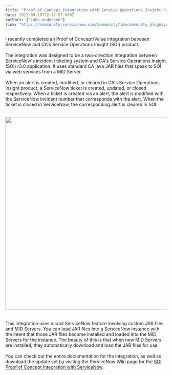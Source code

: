```yaml
---
title: "Proof of Concept Integration with Service Operations Insight SOI"
date: 2012-09-10T22:12:57.000Z
authors: ["john.andersen"]
link: "https://community.servicenow.com/community?id=community_blog&sys_id=2b9c2225dbd0dbc01dcaf3231f961922"
---
```

<p>I recently completed an Proof of Concept/Value integration between ServiceNow and CA's Service Operations Insight (SOI) product. <br /><br />The integration was designed to be a two-direction integration between ServiceNow's incident ticketing system and CA's Service Operations Insight (SOI) r3.0 application. It uses standard CA java JAR files that speak to SOI via web services from a MID Server.<br /><br />When an alert is created, modified, or cleared in CA's Service Operations Insight product, a ServiceNow ticket is created, updated, or closed respectively. When a ticket is created via an alert, the alert is modified with the ServiceNow incident number that corresponds with the alert. When the ticket is closed in ServiceNow, the corresponding alert is cleared in SOI.<br /><br /><center><a href="http://www.john-james-andersen.com/wp-content/uploads/SOI-Arch-1.png"><img src="http://www.john-james-andersen.com/wp-content/uploads/SOI-Arch-1.png" alt="" title="SOI-Arch-1" width="600" /></a></center><br /><br />This integration uses a cool ServiceNow feature involving custom JAR files and MID Servers. You can load JAR files into a ServiceNow instance with the intent that those JAR files become installed and loaded into the MID Servers for the instance. The beauty of this is that when new MID Servers are installed, they automatically download and load the JAR files for use.<br /><br />You can check out the entire documentation for the integration, as well as download the update set by visiting the ServiceNow Wiki page for the <a href="http://wiki.servicenow.com/index.php?title=CA_Service_Operations_Insight_%28SOI%29_POV" title="CA SOI Integration with ServiceNow" target="_blank">SOI Proof of Concept Integration with ServiceNow</a>.</p>